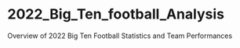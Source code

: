# 2022_Big_Ten_football_Analysis
Overview of 2022 Big Ten Football Statistics and Team Performances
